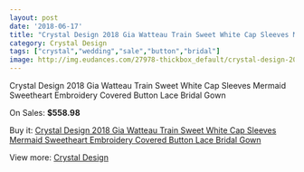 ```yaml
---
layout: post
date: '2018-06-17'
title: "Crystal Design 2018 Gia Watteau Train Sweet White Cap Sleeves Mermaid Sweetheart Embroidery Covered Button Lace Bridal Gown"
category: Crystal Design 
tags: ["crystal","wedding","sale","button","bridal"]
image: http://img.eudances.com/27978-thickbox_default/crystal-design-2018-gia-watteau-train-sweet-white-cap-sleeves-mermaid-sweetheart-embroidery-covered-button-lace-bridal-gown.jpg
---
```

Crystal Design 2018 Gia Watteau Train Sweet White Cap Sleeves Mermaid Sweetheart Embroidery Covered Button Lace Bridal Gown

On Sales: **$558.98**
<a href="https://www.eudances.com/en/crystal-design/9253-crystal-design-2018-gia-watteau-train-sweet-white-cap-sleeves-mermaid-sweetheart-embroidery-covered-button-lace-bridal-gown.html"><amp-img layout="responsive" width="600" height="600" src="//img.eudances.com/27978-thickbox_default/crystal-design-2018-gia-watteau-train-sweet-white-cap-sleeves-mermaid-sweetheart-embroidery-covered-button-lace-bridal-gown.jpg" alt="Crystal Design 2018 Gia Watteau Train Sweet White Cap Sleeves Mermaid Sweetheart Embroidery Covered Button Lace Bridal Gown 0" /></a>
<a href="https://www.eudances.com/en/crystal-design/9253-crystal-design-2018-gia-watteau-train-sweet-white-cap-sleeves-mermaid-sweetheart-embroidery-covered-button-lace-bridal-gown.html"><amp-img layout="responsive" width="600" height="600" src="//img.eudances.com/27983-thickbox_default/crystal-design-2018-gia-watteau-train-sweet-white-cap-sleeves-mermaid-sweetheart-embroidery-covered-button-lace-bridal-gown.jpg" alt="Crystal Design 2018 Gia Watteau Train Sweet White Cap Sleeves Mermaid Sweetheart Embroidery Covered Button Lace Bridal Gown 1" /></a>
<a href="https://www.eudances.com/en/crystal-design/9253-crystal-design-2018-gia-watteau-train-sweet-white-cap-sleeves-mermaid-sweetheart-embroidery-covered-button-lace-bridal-gown.html"><amp-img layout="responsive" width="600" height="600" src="//img.eudances.com/27982-thickbox_default/crystal-design-2018-gia-watteau-train-sweet-white-cap-sleeves-mermaid-sweetheart-embroidery-covered-button-lace-bridal-gown.jpg" alt="Crystal Design 2018 Gia Watteau Train Sweet White Cap Sleeves Mermaid Sweetheart Embroidery Covered Button Lace Bridal Gown 2" /></a>
<a href="https://www.eudances.com/en/crystal-design/9253-crystal-design-2018-gia-watteau-train-sweet-white-cap-sleeves-mermaid-sweetheart-embroidery-covered-button-lace-bridal-gown.html"><amp-img layout="responsive" width="600" height="600" src="//img.eudances.com/27981-thickbox_default/crystal-design-2018-gia-watteau-train-sweet-white-cap-sleeves-mermaid-sweetheart-embroidery-covered-button-lace-bridal-gown.jpg" alt="Crystal Design 2018 Gia Watteau Train Sweet White Cap Sleeves Mermaid Sweetheart Embroidery Covered Button Lace Bridal Gown 3" /></a>
<a href="https://www.eudances.com/en/crystal-design/9253-crystal-design-2018-gia-watteau-train-sweet-white-cap-sleeves-mermaid-sweetheart-embroidery-covered-button-lace-bridal-gown.html"><amp-img layout="responsive" width="600" height="600" src="//img.eudances.com/27980-thickbox_default/crystal-design-2018-gia-watteau-train-sweet-white-cap-sleeves-mermaid-sweetheart-embroidery-covered-button-lace-bridal-gown.jpg" alt="Crystal Design 2018 Gia Watteau Train Sweet White Cap Sleeves Mermaid Sweetheart Embroidery Covered Button Lace Bridal Gown 4" /></a>
<a href="https://www.eudances.com/en/crystal-design/9253-crystal-design-2018-gia-watteau-train-sweet-white-cap-sleeves-mermaid-sweetheart-embroidery-covered-button-lace-bridal-gown.html"><amp-img layout="responsive" width="600" height="600" src="//img.eudances.com/27979-thickbox_default/crystal-design-2018-gia-watteau-train-sweet-white-cap-sleeves-mermaid-sweetheart-embroidery-covered-button-lace-bridal-gown.jpg" alt="Crystal Design 2018 Gia Watteau Train Sweet White Cap Sleeves Mermaid Sweetheart Embroidery Covered Button Lace Bridal Gown 5" /></a>

Buy it: [Crystal Design 2018 Gia Watteau Train Sweet White Cap Sleeves Mermaid Sweetheart Embroidery Covered Button Lace Bridal Gown](https://www.eudances.com/en/crystal-design/9253-crystal-design-2018-gia-watteau-train-sweet-white-cap-sleeves-mermaid-sweetheart-embroidery-covered-button-lace-bridal-gown.html "Crystal Design 2018 Gia Watteau Train Sweet White Cap Sleeves Mermaid Sweetheart Embroidery Covered Button Lace Bridal Gown")

View more: [Crystal Design ](https://www.eudances.com/en/134-crystal-design "Crystal Design ")